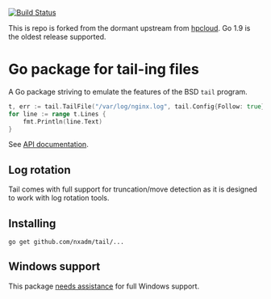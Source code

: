 [![Build Status](https://travis-ci.org/nxadm/tail.svg?branch=master)](https://travis-ci.org/nxadm/tail)

This is repo is forked from the dormant upstream from [hpcloud](https://github.com/nxadm/tail).
Go 1.9 is the oldest release supported.

# Go package for tail-ing files

A Go package striving to emulate the features of the BSD `tail` program.

```Go
t, err := tail.TailFile("/var/log/nginx.log", tail.Config{Follow: true})
for line := range t.Lines {
    fmt.Println(line.Text)
}
```

See [API documentation](http://godoc.org/github.com/nxadm/tail).

## Log rotation

Tail comes with full support for truncation/move detection as it is
designed to work with log rotation tools.

## Installing

    go get github.com/nxadm/tail/...

## Windows support

This package [needs assistance](https://github.com/nxadm/tail/labels/Windows) for full Windows support.
